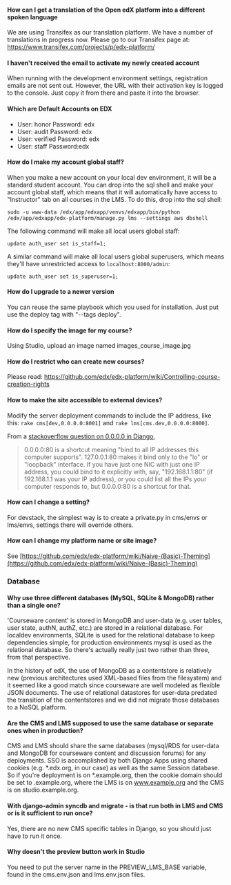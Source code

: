 #### How can I get a translation of the Open edX platform into a different spoken language

We are using Transifex as our translation platform. We have a number of translations in progress now. Please go to our Transifex page at: https://www.transifex.com/projects/p/edx-platform/

#### I haven't received the email to activate my newly created account

When running with the development environment settings, registration emails are not sent out. However, the URL with their activation key is logged to the console. Just copy it from there and paste it into the browser.

#### Which are Default Accounts on EDX

* User: honor Password: edx
* User: audit Password: edx
* User: verified Password: edx
* User: staff Password:edx


#### How do I make my account global staff?

When you make a new account on your local dev environment, it will be a standard student account. You can drop into the sql shell and make your account global staff, which means that it will automatically have access to "Instructor" tab on all courses in the LMS. To do this, drop into the sql shell:

`sudo -u www-data /edx/app/edxapp/venvs/edxapp/bin/python /edx/app/edxapp/edx-platform/manage.py lms --settings aws dbshell`

The following command will make all local users global staff:

`update auth_user set is_staff=1;`

A similar command will make all local users global superusers, which means they'll have unrestricted access to `localhost:8000/admin`:

`update auth_user set is_superuser=1;`

#### How do I upgrade to a newer version

You can reuse the same playbook which you used for installation. Just put use the deploy tag with  "--tags deploy".


#### How do I specify the image for my course?

Using Studio, upload an image named images_course_image.jpg

#### How do I restrict who can create new courses?

Please read: https://github.com/edx/edx-platform/wiki/Controlling-course-creation-rights

#### How to make the site accessible to external devices?

Modify the server deployment commands to include the IP address, like this: `rake cms[dev,0.0.0.0:8001]` and `rake lms[cms.dev,0.0.0.0:8000]`.

From a [stackoverflow question on 0.0.0.0 in Django](http://stackoverflow.com/questions/1621457/about-ip-0-0-0-0django),

> 0.0.0.0:80 is a shortcut meaning "bind to all IP addresses this computer supports". 127.0.0.1:80 makes it bind only to the "lo" or "loopback" interface. If you have just one NIC with just one IP address, you could bind to it explicitly with, say, "192.168.1.1:80" (if 192.168.1.1 was your IP address), or you could list all the IPs your computer responds to, but 0.0.0.0:80 is a shortcut for that.

#### How can I change a setting?

For devstack, the simplest way is to create a private.py in cms/envs or lms/envs, settings there will override others.

#### How can I change my platform name or site image?

See [https://github.com/edx/edx-platform/wiki/Naive-(Basic)-Theming](https://github.com/edx/edx-platform/wiki/Naive-(Basic)-Theming)

### Database

#### Why use three different databases (MySQL, SQLite & MongoDB) rather than a single one?

'Courseware content' is stored in MongoDB and user-data (e.g. user tables, user state, authN, authZ, etc.) are stored in a relational database. For localdev environments, SQLite is used for the relational database to keep dependencies simple, for production environments mysql is used as the relational database. So there's actually really just two rather than three, from that perspective.

In the history of edX, the use of MongoDB as a contentstore is relatively new (previous architectures used XML-based files from the filesystem) and it seemed like a good match since courseware are well modeled as flexible JSON documents. The use of relational datastores for user-data predated the transition of the contentstores and we did not migrate those databases to a NoSQL platform.

#### Are the CMS and LMS supposed to use the same database or separate ones when in production?

CMS and LMS should share the same databases (mysql/RDS for user-data and MongoDB for courseware content and discussion forums) for any deployments. SSO is accomplished by both Django Apps using shared cookies (e.g.   *.edx.org, in our case) as well as the same Session database. So if you're deployment is on *.example.org, then the cookie domain should be set to .example.org, where the LMS is on www.example.org and the CMS is on studio.example.org.

#### With django-admin syncdb and migrate - is that run both in LMS and CMS or is it sufficient to run once?

Yes, there are no new CMS specific tables in Django, so you should just have to run it once.

#### Why doesn't the preview button work in Studio

You need to put the server name in the PREVIEW_LMS_BASE variable, found in the cms.env.json and lms.env.json files.
